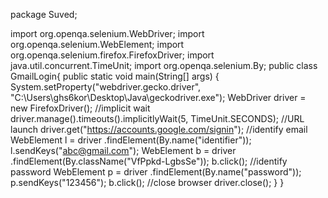 package Suved;     

 import org.openqa.selenium.WebDriver;
import org.openqa.selenium.WebElement;
import org.openqa.selenium.firefox.FirefoxDriver;
import java.util.concurrent.TimeUnit;
import org.openqa.selenium.By;
public class GmailLogin{
   public static void main(String[] args) {
      System.setProperty("webdriver.gecko.driver",
      "C:\Users\ghs6kor\Desktop\Java\geckodriver.exe");
      WebDriver driver = new FirefoxDriver();
      //implicit wait
      driver.manage().timeouts().implicitlyWait(5, TimeUnit.SECONDS);
      //URL launch
      driver.get("https://accounts.google.com/signin");
      //identify email
      WebElement l = driver
      .findElement(By.name("identifier"));
      l.sendKeys("abc@gmail.com");
      WebElement b = driver
      .findElement(By.className("VfPpkd-LgbsSe"));
      b.click();
      //identify password
      WebElement p = driver
      .findElement(By.name("password"));
      p.sendKeys("123456");
      b.click();
      //close browser
      driver.close();
   }
}                                                                